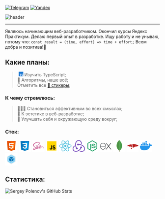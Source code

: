 [![Telegram](https://img.shields.io/badge/Telegram-blue?style=flat-square&logo=telegram)](https://t.me/Sengeer) [![Yandex](https://img.shields.io/badge/sergey.polenov%40ya.ru-FFD111?style=flat-square)](mailto:sergey.polenov@ya.ru) 

![header](https://capsule-render.vercel.app/api?type=venom&color=0:FF318C,100:8A5CF5&fontColor=30363D&text=Hello%20World&height=150&fontSize=60&desc=I%27m%20Sergey&descAlignY=75&descAlign=60)

---

Являюсь начинающим веб-разработчиком. Окончил курсы Яндекс Практикум. Делаю первый опыт в разработке. Ищу работу и не унываю, потому что: `const result = (time, effort) => time + effort;` Всем добра и позитива!💎

## Какие планы:
> &nbsp;<img alt="Иконка TypeScript" width="15" height="15" src="/assets/icons/icon-typescript.png" /> Изучить TypeScript;\
> 🔄 Алгоритмы, наше всё;\
> Отметить все [🎫 стикеры](https://miro.com/app/board/uXjVNHxhl30=/?share_link_id=162594989692);

### К чему стремлюсь:

> 🦸🏻‍♂ Становиться эффективным во всех смыслах;\
> 🗿 К эстетике в веб-разработке;\
> 🦾 Улучшать себя и окружающую среду вокруг;

### Стек:
[<img alt="Иконка HTML" width="40" height="40" src="/assets/icons/icon-html.png" />](https://developer.mozilla.org/ru/docs/Web/HTML "Документация HTML") [<img alt="Иконка CSS" width="40" height="40" src="/assets/icons/icon-css.png" />](https://developer.mozilla.org/ru/docs/Web/CSS "Документация CSS") [<img alt="Иконка SASS" width="40" height="40" src="/assets/icons/icon-sass.png" />](https://sass-lang.com/ "Документация SASS") [<img alt="Иконка JS" width="40" height="40" src="/assets/icons/icon-javascript.png" />](https://developer.mozilla.org/ru/docs/Web/JavaScript "Документация JavaScript") [<img alt="Иконка React.js" width="40" height="40" src="/assets/icons/icon-react.png" />](https://react.dev/reference/react "Документация React.js") [<img alt="Иконка Redux Toolkit" width="40" height="40" src="/assets/icons/icon-redux.png" />](https://redux-toolkit.js.org/ "Документация Redux Toolkit") [<img alt="Иконка Node.js" width="40" height="40" src="/assets/icons/icon-nodejs.png" />](https://nodejs.org/api/all.html "Документация Node.js") [<img alt="Иконка Express" width="40" height="40" src="/assets/icons/icon-express.png" />](https://expressjs.com/en/guide/routing.html "Документация Express") [<img alt="Иконка MongoDB" width="40" height="40" src="/assets/icons/icon-mongodb.png" />](https://www.mongodb.com/ "MongoDB") [<img alt="Иконка Mongoose" width="40" height="40" src="/assets/icons/icon-mongoose.png" />](https://mongoosejs.com/docs/guide.html "Документация Mongoose") [<img alt="Иконка Docker" width="40" height="40" src="/assets/icons/icon-docker.png" />](https://docs.docker.com/ "Документация Docker") [<img alt="Иконка Webpack" width="40" height="40" src="/assets/icons/icon-webpack.png" />](https://webpack.js.org/concepts/ "Документация Webpack")

## Статистика:

![Sergey Polenov's GitHub Stats](https://github-readme-stats.vercel.app/api?username=sengeer&show_icons=true&hide=contribs,prs&theme=jolly)

